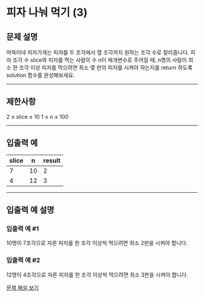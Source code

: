# 피자 나눠 먹기 (3)

## 문제 설명
머쓱이네 피자가게는 피자를 두 조각에서 열 조각까지 원하는 조각 수로 잘라줍니다. 피자 조각 수 slice와 피자를 먹는 사람의 수 n이 매개변수로 주어질 때, n명의 사람이 최소 한 조각 이상 피자를 먹으려면 최소 몇 판의 피자를 시켜야 하는지를 return 하도록 solution 함수를 완성해보세요.

---

## 제한사항
2 ≤ slice ≤ 10
1 ≤ n ≤ 100

---

## 입출력 예
| slice | n  | result |
|-------|----|--------|
| 7     | 10 | 2      |
| 4     | 12 | 3      |

---

## 입출력 예 설명

### 입출력 예 #1
10명이 7조각으로 자른 피자를 한 조각 이상씩 먹으려면 최소 2판을 시켜야 합니다.

### 입출력 예 #2
12명이 4조각으로 자른 피자를 한 조각 이상씩 먹으려면 최소 3판을 시켜야 합니다.

[문제 해설 보기](./문제해설.md)
